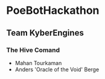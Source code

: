 # PoeBotHackathon



## Team KyberEngines

### The Hive Comand
- Mahan Tourkaman 
- Anders 'Oracle of the Void' Berge